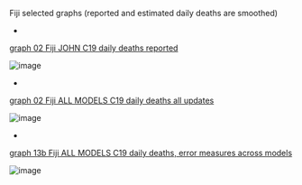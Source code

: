 Fiji selected graphs (reported and estimated daily deaths are smoothed) 

*

[graph 02 Fiji JOHN C19 daily deaths reported](https://github.com/pourmalek/CovidLongitudinal/blob/main/output/countries/Fiji/graph%2002%20Fiji%20JOHN%20C19%20daily%20deaths%20reported.pdf)

![image](https://github.com/pourmalek/CovidLongitudinal/assets/30849720/2f707448-13b8-42e1-8573-03ccce66a649)

*

[graph 02 Fiji ALL MODELS C19 daily deaths all updates](https://github.com/pourmalek/CovidLongitudinal/blob/main/output/countries/Fiji/graph%2002%20Fiji%20ALL%20MODELS%20C19%20daily%20deaths%20all%20updates.pdf)

![image](https://github.com/pourmalek/CovidLongitudinal/assets/30849720/bd5966f0-3848-4f0a-bdf9-974cf269132e)

*

[graph 13b Fiji ALL MODELS C19 daily deaths, error measures across models](https://github.com/pourmalek/CovidLongitudinal/blob/main/output/countries/Fiji/graph%2013b%20Fiji%20ALL%20MODELS%20C19%20daily%20deaths%2C%20error%20measures%20across%20models.pdf)

![image](https://github.com/pourmalek/CovidLongitudinal/assets/30849720/42543816-7479-4f46-a3a0-4af1fe858700)
